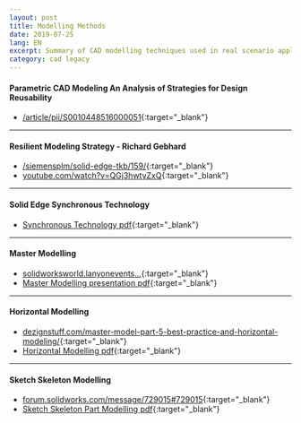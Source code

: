 ```yaml
---
layout: post
title: Modelling Methods
date: 2019-07-25
lang: EN
excerpt: Summary of CAD modelling techniques used in real scenario applications.
category: cad legacy
---
```



#### Parametric CAD Modeling An Analysis of Strategies for Design Reusability


* [/article/pii/S0010448516000051](https://www.sciencedirect.com/science/article/pii/S0010448516000051){:target="_blank"}

---


#### Resilient Modeling Strategy  - Richard Gebhard


* [/siemensplm/solid-edge-tkb/159/](https://community.plm.automation.siemens.com/siemensplm/attachments/siemensplm/solid-edge-tkb/159/){:target="_blank"}
* [youtube.com/watch?v=QGj3hwtyZxQ](https://www.youtube.com/watch?v=QGj3hwtyZxQ){:target="_blank"}


---


#### Solid Edge Synchronous Technology


* [Synchronous Technology pdf](https://gitlab.com/fatihmehmetozcan/modelling-methods/raw/master/Solid-Edge-Synchronous-Technology.pdf){:target="_blank"}


---


#### Master Modelling


* [solidworksworld.lanyonevents...](https://solidworksworld.lanyonevents.com/2017/connect/sessionDetail.ww?SESSION_ID=5582){:target="_blank"}
* [Master Modelling presentation pdf](https://gitlab.com/fatihmehmetozcan/modelling-methods/raw/master/5582_Kimbrell-5582_Biasotti.pdf){:target="_blank"}


---


#### Horizontal Modelling


* [dezignstuff.com/master-model-part-5-best-practice-and-horizontal-modeling/](https://dezignstuff.com/master-model-part-5-best-practice-and-horizontal-modeling/){:target="_blank"}
* [Horizontal Modelling pdf](https://gitlab.com/fatihmehmetozcan/modelling-methods/raw/master/Delphi-Burke.pdf){:target="_blank"}


---


#### Sketch Skeleton Modelling


* [forum.solidworks.com/message/729015#729015](https://forum.solidworks.com/message/729015#729015){:target="_blank"}
* [Sketch Skeleton Part Modelling pdf](https://gitlab.com/fatihmehmetozcan/modelling-methods/raw/master/The-Skeleton-Sketch-Part-Introduction-6-8-2017.pdf){:target="_blank"}
